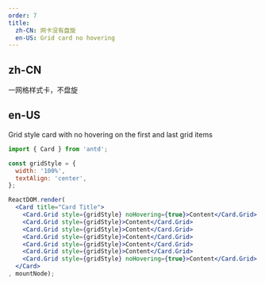 ```yaml
---
order: 7
title:
  zh-CN: 网卡没有盘旋
  en-US: Grid card no hovering
---
```


## zh-CN

一网格样式卡，不盘旋

## en-US

Grid style card with no hovering on the first and last grid items

````jsx
import { Card } from 'antd';

const gridStyle = {
  width: '100%',
  textAlign: 'center',
};

ReactDOM.render(
  <Card title="Card Title">
    <Card.Grid style={gridStyle} noHovering={true}>Content</Card.Grid>
    <Card.Grid style={gridStyle}>Content</Card.Grid>
    <Card.Grid style={gridStyle}>Content</Card.Grid>
    <Card.Grid style={gridStyle}>Content</Card.Grid>
    <Card.Grid style={gridStyle}>Content</Card.Grid>
    <Card.Grid style={gridStyle}>Content</Card.Grid>
    <Card.Grid style={gridStyle} noHovering={true}>Content</Card.Grid>
  </Card>
, mountNode);
````
